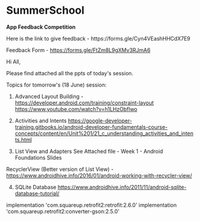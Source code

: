 # SummerSchool

<b>App Feedback Competition</b>
<p>Here is the link to give feedback - https://forms.gle/Cyn4VEashHHCdX7E9</p>


Feedback Form - https://forms.gle/FtZm8L9gXMv3RJmA6

Hi All,

Please find attached all the ppts of today's session.

Topics for tomorrow's (18 June) session:
1. Advanced Layout Building - 
https://developer.android.com/training/constraint-layout  
https://www.youtube.com/watch?v=h1LHzObflwo

2. Activities and Intents
https://google-developer-training.gitbooks.io/android-developer-fundamentals-course-concepts/content/en/Unit%201/21_c_understanding_activities_and_intents.html  
 
3. List View and Adapters
See Attached file - Week 1 - Android Foundations Slides

RecyclerView (Better version of List View) - 
https://www.androidhive.info/2016/01/android-working-with-recycler-view/ 
 
4. SQLite Database 
https://www.androidhive.info/2011/11/android-sqlite-database-tutorial/  

implementation 'com.squareup.retrofit2:retrofit:2.6.0'
    implementation 'com.squareup.retrofit2:converter-gson:2.5.0'
